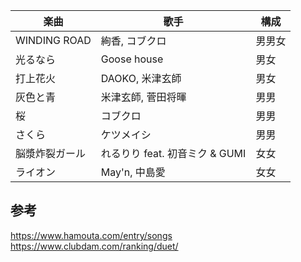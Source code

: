 | 楽曲           | 歌手                           | 構成   |
| -------------- | ------------------------------ | ------ |
| WINDING ROAD   | 絢香, コブクロ                 | 男男女 |
| 光るなら       | Goose house                    | 男女   |
| 打上花火       | DAOKO, 米津玄師                | 男女   |
| 灰色と青       | 米津玄師, 菅田将暉             | 男男   |
| 桜             | コブクロ                       | 男男   |
| さくら         | ケツメイシ                     | 男男   |
| 脳漿炸裂ガール | れるりり feat. 初音ミク & GUMI | 女女   |
| ライオン       | May'n, 中島愛                  | 女女   |

## 参考

https://www.hamouta.com/entry/songs
https://www.clubdam.com/ranking/duet/
